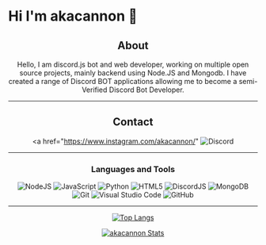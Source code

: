 # Hi I'm akacannon 👋
<div align="center">

## About
Hello, I am discord.js bot and web developer, working on multiple open source projects, mainly backend using Node.JS and Mongodb. I have created a range of Discord BOT applications allowing me to become a semi-Verified Discord Bot Developer.

-------------------

## Contact
<a href="https://www.instagram.com/akacannon/"
</a> ![Discord](https://img.shields.io/badge/akacannon%238821-%237289DA.svg?style=for-the-badge&logo=discord&logoColor=white)

-------------------

### Languages and Tools  
![NodeJS](https://img.shields.io/badge/node.js-%2343853D.svg?style=for-the-badge&logo=node.js&logoColor=white) ![JavaScript](https://img.shields.io/badge/javascript-%23323330.svg?style=for-the-badge&logo=javascript&logoColor=%23F7DF1E) ![Python](https://img.shields.io/badge/python-%2314354C.svg?style=for-the-badge&logo=python&logoColor=white) ![HTML5](https://img.shields.io/badge/html5-%23E34F26.svg?style=for-the-badge&logo=html5&logoColor=white) ![DiscordJS](https://img.shields.io/badge/discord.js-%232C3454.svg?style=for-the-badge&logo=Discord&logoColor=Blue)  ![MongoDB](https://img.shields.io/badge/MongoDB-%234ea94b.svg?style=for-the-badge&logo=mongodb&logoColor=white) ![Git](https://img.shields.io/badge/git-%23F05033.svg?style=for-the-badge&logo=git&logoColor=white) ![Visual Studio Code](https://img.shields.io/badge/VisualStudioCode-0078d7.svg?style=for-the-badge&logo=visual-studio-code&logoColor=white) ![GitHub](https://img.shields.io/badge/github-%23121011.svg?style=for-the-badge&logo=github&logoColor=white)
  
-------------------

 <div>
   
   
[![Top Langs](https://github-readme-stats.vercel.app/api/top-langs/?username=akacannon&count_private=tru&layout=compact&bg_color=1a1c1f&theme=dark&border_radius=10&hide_border=true&custom_title=Most+Used+Languages)](https://github.com/akacannon)
   
   
[![akacannon Stats](https://github-readme-stats.vercel.app/api?username=akacannon&count_private=tru&include_all_commits=true&show_icons=truecount_private=true&layout=compact&theme=dark&hide_border=true&bg_color=1a1c1f&border_radius=10&custom_title=Stadistics+of+Dev-akacannon)](https://github.com/akacannon)

